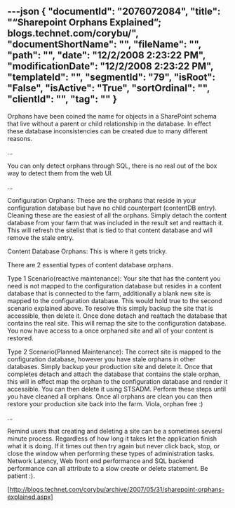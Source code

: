 ---json
{
  "documentId": "2076072084",
  "title": "“Sharepoint Orphans Explained”; blogs.technet.com/corybu/",
  "documentShortName": "",
  "fileName": "",
  "path": "",
  "date": "12/2/2008 2:23:22 PM",
  "modificationDate": "12/2/2008 2:23:22 PM",
  "templateId": "",
  "segmentId": "79",
  "isRoot": "False",
  "isActive": "True",
  "sortOrdinal": "",
  "clientId": "",
  "tag": ""
}
---

Orphans have been coined the name for objects in a SharePoint schema that live without a parent or child relationship in the database. In effect these database inconsistencies can be created due to many different reasons.

…

You can only detect orphans through SQL, there is no real out of the box way to detect them from the web UI.

…

Configuration Orphans: These are the orphans that reside in your configuration database but have no child counterpart (contentDB entry).  Cleaning these are the easiest of all the orphans.  Simply detach the content database from your farm that was included in the result set and reattach it.  This will refresh the sitelist that is tied to that content database and will remove the stale entry.

Content Database Orphans:  This is where it gets tricky.

There are 2 essential types of content database orphans.

 Type 1 Scenario(reactive maintenance):  Your site that has the content you need is not mapped to the configuration database but resides in a content database that is connected to the farm, additionally  a blank new site is mapped to the configuration database.  This would hold true to the second scenario explained above.  To resolve this simply backup the site that is accessible, then delete it.  Once done detach and reattach the database that contains the real site.  This will remap the site to the configuration database.  You now have access to a once orphaned site and all of your content is restored.

Type 2 Scenario(Planned Maintenance): The correct site is mapped to the configuration database, however you have stale orphans in other databases.  Simply backup your production site and delete it.  Once that completes detach and attach the database that contains the stale orphan, this will in effect map the orphan to the configuration database and render it accessible.  You can then delete it using STSADM.  Perform these steps until you have cleaned all orphans.  Once all orphans are clean you can then restore your production site back into the farm.   Viola, orphan free :)

…

Remind users that creating and deleting a site can be a sometimes several minute process.  Regardless of how long it takes let the application finish what it is doing.  If it times out then try again but never click back, stop, or close the window when performing these types of administration tasks.  Network Latency, Web front end performance and SQL backend performance can all attribute to a slow create or delete statement.  Be patient :).

[http://blogs.technet.com/corybu/archive/2007/05/31/sharepoint-orphans-explained.aspx]
